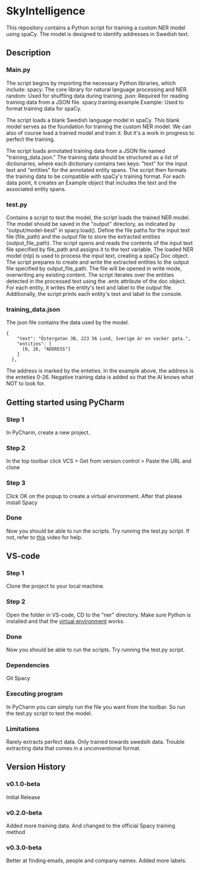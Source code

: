 # SkyIntelligence

This repository contains a Python script for training a custom NER model using spaCy. The model is designed to identify addresses in Swedish text.

## Description

### Main.py

The script begins by importing the necessary Python libraries, which include:
spacy: The core library for natural language processing and NER.
random: Used for shuffling data during training.
json: Required for reading training data from a JSON file.
spacy.training.example.Example: Used to format training data for spaCy.

The script loads a blank Swedish language model in spaCy. This blank model serves as the foundation for training the custom NER model.
We can also of course load a trained model and train it. But it's a work in progress to perfect the training.

The script loads annotated training data from a JSON file named "training_data.json." The training data should be structured as a list of dictionaries, where each dictionary contains two keys: "text" for the input text and "entities" for the annotated entity spans.
The script then formats the training data to be compatible with spaCy's training format. For each data point, it creates an Example object that includes the text and the associated entity spans.

### test.py

Contains a script to test the model, the script loads the trained NER model. The model should be saved in the "output" directory, as indicated by "output/model-best" in spacy.load().
Define the file paths for the input text file (file_path) and the output file to store the extracted entities (output_file_path).
The script opens and reads the contents of the input text file specified by file_path and assigns it to the text variable.
The loaded NER model (nlp) is used to process the input text, creating a spaCy Doc object.
The script prepares to create and write the extracted entities to the output file specified by output_file_path. The file will be opened in write mode, overwriting any existing content.
The script iterates over the entities detected in the processed text using the .ents attribute of the doc object. For each entity, it writes the entity's text and label to the output file.
Additionally, the script prints each entity's text and label to the console.

### training_data.json

The json file contains the data used by the model.

```
{
    "text": "Östergatan 3B, 223 56 Lund, Sverige är en vacker gata.",
    "entities": [
      [0, 26, "ADDRESS"]
    ]
  },
```

The address is marked by the enteties. In the example above, the address is the enteties 0-26.
Negative training data is added so that the AI knows what NOT to look for.

## Getting started using PyCharm

### Step 1

In PyCharm, create a new project.

### Step 2

In the top toolbar click VCS > Get from version control > Paste the URL and clone

### Step 3

Click OK on the popup to create a virtual environment. After that please install Spacy

### Done

Now you should be able to run the scripts. Try running the test.py script.
If not, refer to [this](https://www.youtube.com/watch?v=cAnWazo5pFU) video for help.

## VS-code

### Step 1

Clone the project to your local machine.

### Step 2

Open the folder in VS-code, CD to the "ner" directory.
Make sure Python is installed and that the [virtual environment](https://code.visualstudio.com/docs/python/environments) works.

### Done

Now you should be able to run the scripts. Try running the test.py script.

### Dependencies

Git
Spacy

### Executing program

In PyCharm you can simply run the file you want from the toolbar.
So run the test.py script to test the model.

### Limitations

Rarely extracts perfect data. Only trained towards swedsih data.
Trouble extracting data that comes in a unconventional format.

## Version History

### v0.1.0-beta

Initial Release

### v0.2.0-beta

Added more training data. And changed to the official Spacy training method

### v0.3.0-beta

Better at finding emails, people and company names. Added more labels.
